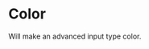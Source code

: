 # Color

Will make an advanced input type color.

<!-- {"file": "00-default.html", "language": "twig", "render": true, "code": true} -->